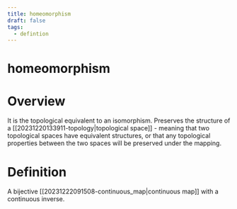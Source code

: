 ```yaml
---
title: homeomorphism
draft: false
tags: 
  - defintion
---
```

# homeomorphism

# Overview
It is the topological equivalent to an isomorphism.
Preserves the structure of a [[20231220133911-topology|topological space]] - meaning that two topological spaces have equivalent structures, or that any topological properties between the two spaces will be preserved under the mapping.

# Definition
A bijective [[20231222091508-continuous_map|continuous map]] with a continuous inverse.
